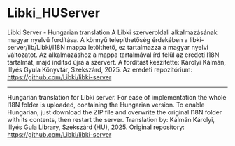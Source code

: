 # Libki_HUServer
Libki Server - Hungarian translation
A Libki szerveroldali alkalmazásának magyar nyelvű fordítása. A könnyű telepíthetőség érdekében a libki-server/lib/Libki/I18N mappa letölthető, ez tartalmazza a magyar nyelvi változatot.
Az alkalmazáshoz a mappa tartalmával írd felül az eredeti I18N tartalmát, majd indítsd újra a szervert.
A fordítást készítette: Károlyi Kálmán, Illyés Gyula Könyvtár, Szekszárd, 2025.
Az eredeti repozitórium: https://github.com/Libki/libki-server

- - - - - - - 
Hungarian translation for Libki server.
For ease of implementation the whole I18N folder is uploaded, containing the Hungarian version.
To enable Hungarian, just download the ZIP file and overwrite the original I18N folder with its contents, then restart the server.
Translation by: Kálmán Károlyi, Illyés Gula Library, Szekszárd (HU), 2025.
Original repository: https://github.com/Libki/libki-server
